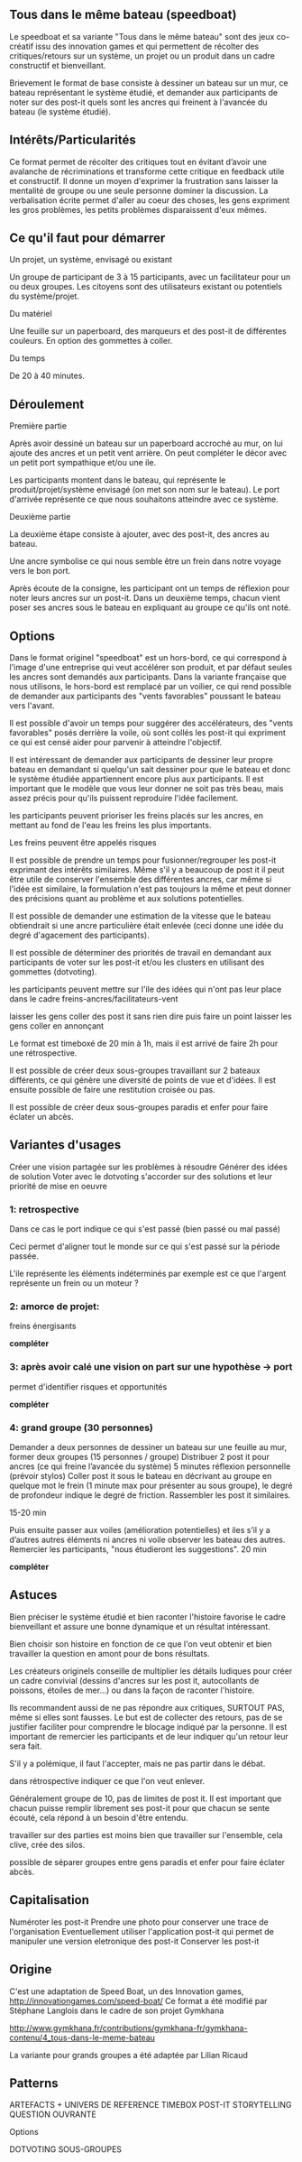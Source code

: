 ## Tous dans le même bateau (speedboat)

Le speedboat et sa variante "Tous dans le même bateau" sont des jeux co-créatif issu des innovation games et qui permettent de récolter des critiques/retours sur un système, un projet ou un produit dans un cadre constructif et bienveillant.

Brievement le format de base consiste à dessiner un bateau sur un mur, ce bateau représentant le système étudié, et demander aux participants de noter sur des post-it quels sont les ancres qui freinent à l'avancée du bateau (le système étudié).

## Intérêts/Particularités
Ce format permet de récolter des critiques tout en évitant d’avoir une avalanche de récriminations et transforme cette critique en feedback utile et constructif. Il donne un moyen d'exprimer la frustration sans laisser la mentalité de groupe ou une seule personne dominer la discussion.
La verbalisation écrite permet d'aller au coeur des choses, les gens expriment les gros problèmes, les petits problèmes disparaissent d'eux mêmes.


## Ce qu'il faut pour démarrer

Un projet, un système, envisagé ou existant

Un groupe de participant de 3 à 15 participants, avec un facilitateur pour un ou deux groupes. Les citoyens sont des utilisateurs existant ou potentiels du système/projet.

Du matériel

Une feuille sur un paperboard, des marqueurs et des post-it de différentes couleurs. En option des gommettes à coller.

Du temps

De 20 à 40 minutes.

## Déroulement
Première partie

Après avoir dessiné un bateau sur un paperboard accroché au mur, on lui ajoute des ancres et un petit vent arrière. On peut compléter le décor avec un petit port sympathique et/ou une ile.

Les participants montent dans le bateau, qui représente le produit/projet/système envisagé (on met son nom sur le bateau). Le port d'arrivée représente ce que nous souhaitons atteindre avec ce système.

Deuxième partie

La deuxième étape consiste à ajouter, avec des post-it, des ancres au bateau.

Une ancre symbolise ce qui nous semble être un frein dans notre voyage vers le bon port.

Après écoute de la consigne, les participant ont un temps de réflexion pour noter leurs ancres sur un post-it. Dans un deuxième temps, chacun vient poser ses ancres sous le bateau en expliquant au groupe ce qu'ils ont noté.


## Options

Dans le format originel "speedboat" est un hors-bord, ce qui correspond à l'image d'une entreprise qui veut accélérer son produit, et par défaut seules les ancres sont demandés aux participants. Dans la variante française que nous utilisons, le hors-bord est remplacé par un voilier, ce qui rend possible de demander aux participants des "vents favorables" poussant le bateau vers l'avant.

Il est possible d'avoir un temps pour suggérer des accélérateurs, des "vents favorables" posés derrière la voile, où sont collés les post-it qui expriment ce qui est censé aider pour parvenir à atteindre l'objectif.

Il est intéressant de demander aux participants de dessiner leur propre bateau en demandant si quelqu'un sait dessiner pour que le bateau et donc le système étudiée appartiennent encore plus aux participants. Il est important que le modèle que vous leur donner ne soit pas très beau, mais assez précis pour qu'ils puissent reproduire l'idée facilement.

les participants peuvent prioriser les freins placés sur les ancres, en mettant au fond de l'eau les freins les plus importants.

Les freins peuvent être appelés risques

Il est possible de prendre un temps pour fusionner/regrouper les post-it exprimant des intérêts similaires. Même s'il y a beaucoup de post it il peut être utile de conserver l'ensemble des différentes ancres, car même si l'idée est similaire, la formulation n'est pas toujours la même et peut donner des précisions quant au problème et aux solutions potentielles.

Il est possible de demander une estimation de la vitesse que le bateau obtiendrait si une ancre particulière était enlevée (ceci donne une idée du degré d'agacement des participants).

Il est possible de déterminer des priorités de travail en demandant aux participants de voter sur les post-it et/ou les clusters en utilisant des gommettes (dotvoting).

les participants peuvent mettre sur l'ile des idées qui n'ont pas leur place dans le cadre freins-ancres/facilitateurs-vent

laisser les gens coller des post it sans rien dire puis faire un point
laisser les gens coller en annonçant

Le format est timeboxé de 20 min à 1h, mais il est arrivé de faire 2h pour une rétrospective.

Il est possible de créer deux sous-groupes travaillant sur 2 bateaux différents, ce qui génère une diversité de points de vue et d'idées. Il est ensuite possible de faire une restitution croisée ou pas.

Il est possible de créer deux sous-groupes paradis et enfer pour faire éclater un abcès.


## Variantes d'usages

Créer une vision partagée sur les problèmes à résoudre
Générer des idées de solution
Voter avec le dotvoting s'accorder sur des solutions et leur priorité de mise en oeuvre


### 1: retrospective

Dans ce cas le port indique ce qui s'est passé (bien passé ou mal passé)

Ceci permet d'aligner tout le monde sur ce qui s'est passé sur la période passée.

L'ile représente les éléments indéterminés par exemple est ce que l'argent représente un frein ou un moteur ?

### 2: amorce de projet:

freins
énergisants

**compléter**


### 3: après avoir calé une vision on part sur une hypothèse -> port
permet d'identifier risques et opportunités

**compléter**

### 4: grand groupe (30 personnes)
Demander a deux personnes de dessiner un bateau sur une feuille au mur, former deux groupes (15 personnes / groupe)
Distribuer 2 post it pour ancres (ce qui freine l’avancée du système)
5 minutes réflexion personnelle (prévoir stylos) 
Coller post it sous le bateau en décrivant au groupe en quelque mot le frein (1 minute max pour présenter au sous groupe), le degré de profondeur indique le degré de friction. Rassembler les post it similaires.

15-­20 min 

Puis ensuite passer aux voiles (amélioration potentielles) et iles s’il y a d’autres autres éléments ni ancres ni voile observer les bateau des autres. Remercier les participants, "nous étudieront les suggestions". 20 min

**compléter**

## Astuces

Bien préciser le système étudié et bien raconter l'histoire favorise le cadre bienveillant et assure une bonne dynamique et un résultat intéressant.

Bien choisir son histoire en fonction de ce que l'on veut obtenir et bien travailler la question en amont pour de bons résultats.

Les créateurs originels conseille de multiplier les détails ludiques pour créer un cadre convivial (dessins d'ancres sur les post it, autocollants de poissons, étoiles de mer…) ou dans la façon de raconter l'histoire.

Ils recommandent aussi de ne pas répondre aux critiques, SURTOUT PAS, même si elles sont fausses. Le but est de collecter des retours, pas de se justifier faciliter pour comprendre le blocage indiqué par la personne. Il est important de  remercier les participants et de leur indiquer qu'un retour leur sera fait.

S'il y a polémique, il faut l'accepter, mais ne pas partir dans le débat.

dans rétrospective indiquer ce que l'on veut enlever.

Généralement groupe de 10, pas de limites de post it. Il est important que chacun puisse remplir librement ses post-it pour que chacun se sente écouté, cela répond à un besoin d'être entendu.

travailler sur des parties est moins bien que travailler sur l'ensemble, cela clive, crée des silos.

possible de séparer groupes entre gens paradis et enfer pour faire éclater abcès.

## Capitalisation

Numéroter les post-it
Prendre une photo pour conserver une trace de l'organisation
Eventuellement utiliser l'application post-it qui permet de manipuler une version eletronique des post-it
Conserver les post-it



## Origine

C'est une adaptation de Speed Boat, un des Innovation games, 
http://innovationgames.com/speed-boat/
Ce format a été modifié par Stéphane Langlois dans le cadre de son projet Gymkhana

http://www.gymkhana.fr/contributions/gymkhana-fr/gymkhana-contenu/4_tous-dans-le-meme-bateau

La variante pour grands groupes a été adaptée par Lilian Ricaud


## Patterns
ARTEFACTS  + UNIVERS DE REFERENCE
TIMEBOX
POST-IT
STORYTELLING
QUESTION OUVRANTE 

Options

DOTVOTING
SOUS-GROUPES
